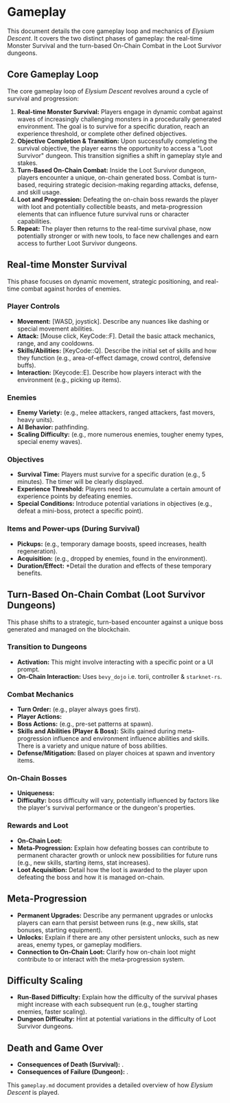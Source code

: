 # Gameplay

This document details the core gameplay loop and mechanics of *Elysium Descent*. It covers the two distinct phases of gameplay: the real-time Monster Survival and the turn-based On-Chain Combat in the Loot Survivor dungeons.

## Core Gameplay Loop

The core gameplay loop of *Elysium Descent* revolves around a cycle of survival and progression:

1.  **Real-time Monster Survival:** Players engage in dynamic combat against waves of increasingly challenging monsters in a procedurally generated environment. The goal is to survive for a specific duration, reach an experience threshold, or complete other defined objectives.
2.  **Objective Completion & Transition:** Upon successfully completing the survival objective, the player earns the opportunity to access a "Loot Survivor" dungeon. This transition signifies a shift in gameplay style and stakes.
3.  **Turn-Based On-Chain Combat:** Inside the Loot Survivor dungeon, players encounter a unique, on-chain generated boss. Combat is turn-based, requiring strategic decision-making regarding attacks, defense, and skill usage.
4.  **Loot and Progression:** Defeating the on-chain boss rewards the player with loot and potentially collectible beasts, and meta-progression elements that can influence future survival runs or character capabilities.
5.  **Repeat:** The player then returns to the real-time survival phase, now potentially stronger or with new tools, to face new challenges and earn access to further Loot Survivor dungeons.

## Real-time Monster Survival

This phase focuses on dynamic movement, strategic positioning, and real-time combat against hordes of enemies.

### Player Controls

* **Movement:** [WASD, joystick]. Describe any nuances like dashing or special movement abilities.
* **Attack:** [Mouse click, KeyCode::F]. Detail the basic attack mechanics, range, and any cooldowns.
* **Skills/Abilities:** [KeyCode::Q]. Describe the initial set of skills and how they function (e.g., area-of-effect damage, crowd control, defensive buffs).
* **Interaction:** [Keycode::E]. Describe how players interact with the environment (e.g., picking up items).

### Enemies

* **Enemy Variety:** (e.g., melee attackers, ranged attackers, fast movers, heavy units).
* **AI Behavior:** pathfinding.
* **Scaling Difficulty:** (e.g., more numerous enemies, tougher enemy types, special enemy waves).

### Objectives

* **Survival Time:** Players must survive for a specific duration (e.g., 5 minutes). The timer will be clearly displayed.
* **Experience Threshold:** Players need to accumulate a certain amount of experience points by defeating enemies.
* **Special Conditions:** Introduce potential variations in objectives (e.g., defeat a mini-boss, protect a specific point).

### Items and Power-ups (During Survival)

* **Pickups:** (e.g., temporary damage boosts, speed increases, health regeneration).
* **Acquisition:** (e.g., dropped by enemies, found in the environment).
* **Duration/Effect:** *Detail the duration and effects of these temporary benefits.

## Turn-Based On-Chain Combat (Loot Survivor Dungeons)

This phase shifts to a strategic, turn-based encounter against a unique boss generated and managed on the blockchain.

### Transition to Dungeons

* **Activation:** This might involve interacting with a specific point or a UI prompt.
* **On-Chain Interaction:** Uses `bevy_dojo` i.e. torii, controller & `starknet-rs`.

### Combat Mechanics

* **Turn Order:** (e.g., player always goes first).
* **Player Actions:**
* **Boss Actions:** (e.g., pre-set patterns at spawn).
* **Skills and Abilities (Player & Boss):** Skills gained during meta-progression influence and environment influence abilities and skills. There is a variety and unique nature of boss abilities.
* **Defense/Mitigation:** Based on player choices at spawn and inventory items.

### On-Chain Bosses

* **Uniqueness:**
* **Difficulty:** boss difficulty will vary, potentially influenced by factors like the player's survival performance or the dungeon's properties.

### Rewards and Loot

* **On-Chain Loot:**
* **Meta-Progression:** Explain how defeating bosses can contribute to permanent character growth or unlock new possibilities for future runs (e.g., new skills, starting items, stat increases).
* **Loot Acquisition:** Detail how the loot is awarded to the player upon defeating the boss and how it is managed on-chain.

## Meta-Progression

* **Permanent Upgrades:** Describe any permanent upgrades or unlocks players can earn that persist between runs (e.g., new skills, stat bonuses, starting equipment).
* **Unlocks:** Explain if there are any other persistent unlocks, such as new areas, enemy types, or gameplay modifiers.
* **Connection to On-Chain Loot:** Clarify how on-chain loot might contribute to or interact with the meta-progression system.

## Difficulty Scaling

* **Run-Based Difficulty:** Explain how the difficulty of the survival phases might increase with each subsequent run (e.g., tougher starting enemies, faster scaling).
* **Dungeon Difficulty:** Hint at potential variations in the difficulty of Loot Survivor dungeons.

## Death and Game Over

* **Consequences of Death (Survival):** .
* **Consequences of Failure (Dungeon):** .

This `gameplay.md` document provides a detailed overview of how *Elysium Descent* is played.
